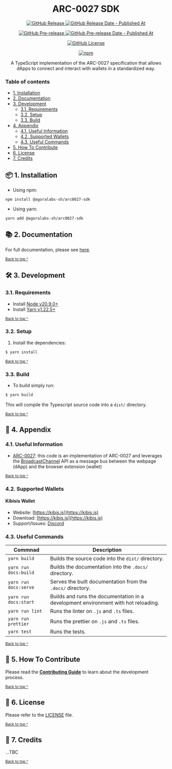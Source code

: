 <h1 align="center">
  ARC-0027 SDK
</h1>

<p align="center">
  <a href="https://github.com/agoralabs-sh/arc0027-sdk/releases/latest">
    <img alt="GitHub Release" src="https://img.shields.io/github/v/release/agoralabs-sh/arc0027-sdk?&logo=github">
  </a>
  <a href="https://github.com/agoralabs-sh/arc0027-sdk/releases/latest">
    <img alt="GitHub Release Date - Published At" src="https://img.shields.io/github/release-date/agoralabs-sh/arc0027-sdk?logo=github">
  </a>
</p>

<p align="center">
  <a href="https://github.com/agoralabs-sh/arc0027-sdk/releases">
    <img alt="GitHub Pre-release" src="https://img.shields.io/github/v/release/agoralabs-sh/arc0027-sdk?include_prereleases&label=pre-release&logo=github">
  </a>
  <a href="https://github.com/agoralabs-sh/arc0027-sdk/releases">
    <img alt="GitHub Pre-release Date - Published At" src="https://img.shields.io/github/release-date-pre/agoralabs-sh/arc0027-sdk?label=pre-release date&logo=github">
  </a>
</p>

<p align="center">
  <a href="https://github.com/agoralabs-sh/arc0027-sdk/blob/main/LICENSE">
    <img alt="GitHub License" src="https://img.shields.io/github/license/agoralabs-sh/arc0027-sdk">
  </a>
</p>

<p align="center">
  <a href="https://npmjs.com/package/@agoralabs-sh/arc0027-sdk" target="_blank">
    <img src="https://img.shields.io/npm/v/@agoralabs-sh/arc0027-sdk" alt="npm" />
  </a>
</p>

<p align="center">
  A TypeScript implementation of the ARC-0027 specification that allows dApps to connect and interact with wallets in a standardized way.
</p>

### Table of contents

* [1. Installation](#-1-installation)
* [2. Documentation](#-2-documentation)
* [3. Development](#-3-development)
  * [3.1. Requirements](#31-requirements)
  * [3.2. Setup](#32-setup)
  * [3.3. Build](#33-build)
* [4. Appendix](#-4-appendix)
  * [4.1. Useful Information](#41-useful-information)
  * [4.2. Supported Wallets](#42-supported-wallets)
  * [4.3. Useful Commands](#43-useful-commands)
* [5. How To Contribute](#-5-how-to-contribute)
* [6. License](#-6-license)
* [7. Credits](#-7-credits)

## 📦 1. Installation

* Using npm:
```shell
npm install @agoralabs-sh/arc0027-sdk
```

* Using yarn:
```shell
yarn add @agoralabs-sh/arc0027-sdk
```

## 📚 2. Documentation

For full documentation, please see [here][documentation].

<sup>[Back to top ^][table-of-contents]</sup>

## 🛠 3. Development

### 3.1. Requirements

* Install [Node v20.9.0+][node]
* Install [Yarn v1.22.5+][yarn]

<sup>[Back to top ^][table-of-contents]</sup>

### 3.2. Setup

1. Install the dependencies:
```bash
$ yarn install
```

<sup>[Back to top ^][table-of-contents]</sup>

### 3.3. Build

* To build simply run:
```bash
$ yarn build
```

This will compile the Typescript source code into a `dist/` directory.

<sup>[Back to top ^][table-of-contents]</sup>

## 📑 4. Appendix

### 4.1. Useful Information

* [ARC-0027][arc-0027]: this code is an implementation of ARC-0027 and leverages the [BroadcastChannel][boradcastchannel] API as a message bus between the webpage (dApp) and the browser extension (wallet)

<sup>[Back to top ^][table-of-contents]</sup>

### 4.2. Supported Wallets

#### Kibisis Wallet

* Website: [https://kibis.is](https://kibis.is)
* Download: [https://kibis.is](https://kibis.is)
* Support/Issues: [Discord](https://discord.com/channels/1055863853633785857/1181252381816655952)


### 4.3. Useful Commands

| Commnad               | Description                                                                        |
|-----------------------|------------------------------------------------------------------------------------|
| `yarn build`          | Builds the source code into the `dist/` directory.                                 |
| `yarn run docs:build` | Builds the documentation into the `.docs/` directory.                              |
| `yarn run docs:serve` | Serves the built documentation from the `.docs/` directory.                        |
| `yarn run docs:start` | Builds and runs the documentation in a development environment with hot reloading. |
| `yarn run lint`       | Runs the linter on `.js` and `.ts` files.                                          |
| `yarn run prettier`   | Runs the prettier on `.js` and `.ts` files.                                        |
| `yarn test`           | Runs the tests.                                                                    |

<sup>[Back to top ^][table-of-contents]</sup>

## 👏 5. How To Contribute

Please read the [**Contributing Guide**][contribute] to learn about the development process.

<sup>[Back to top ^][table-of-contents]</sup>

## 📄 6. License

Please refer to the [LICENSE][license] file.

<sup>[Back to top ^][table-of-contents]</sup>

## 🎉 7. Credits

...TBC

<sup>[Back to top ^][table-of-contents]</sup>

<!-- Links -->
[arc-0027]: https://github.com/algorandfoundation/ARCs/blob/main/ARCs/arc-0027.md
[boradcastchannel]: https://developer.mozilla.org/en-US/docs/Web/API/Broadcast_Channel_API
[contribute]: ./CONTRIBUTING.md
[documentation]: https://algorand-provider.agoralabs.sh
[license]: ./LICENSE
[node]: https://nodejs.org/en/
[table-of-contents]: #table-of-contents
[yarn]: https://yarnpkg.com/
